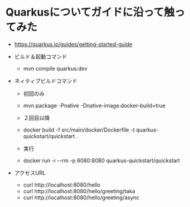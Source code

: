 # Quarkusについてガイドに沿って触ってみた

- https://quarkus.io/guides/getting-started-guide

- ビルド＆起動コマンド
    -   mvn compile quarkus:dev

- ネィティブビルドコマンド
    - 初回のみ
    - mvn package -Pnative -Dnative-image.docker-build=true
    
    - ２回目以降
    - docker build -f src/main/docker/Dockerfile -t quarkus-quickstart/quickstart .
    - 実行
    - docker run -i --rm -p 8080:8080 quarkus-quickstart/quickstart
    
- アクセスURL
    - curl http://localhost:8080/hello
    - curl http://localhost:8080/hello/greeting/taka
    - curl http://localhost:8080/hello/greeting/async